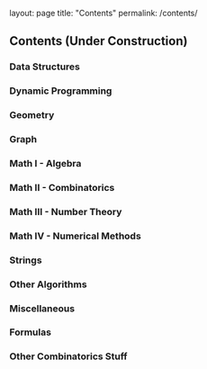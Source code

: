layout: page
title: "Contents"
permalink: /contents/

## Contents (Under Construction)

### Data Structures
### Dynamic Programming
### Geometry
### Graph
### Math I - Algebra
### Math II - Combinatorics
### Math III - Number Theory
### Math IV - Numerical Methods
### Strings
### Other Algorithms
### Miscellaneous
### Formulas
### Other Combinatorics Stuff
